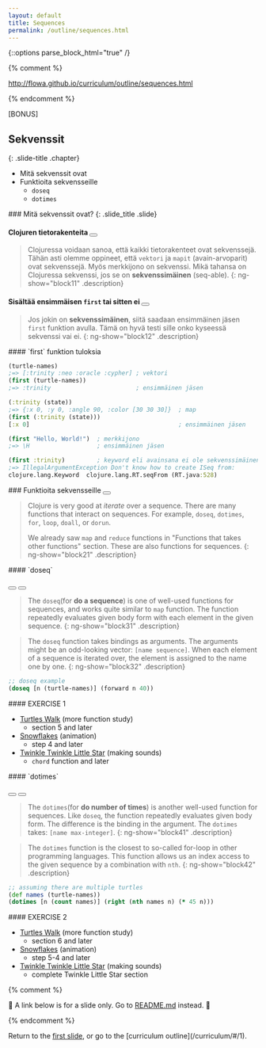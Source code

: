 ```yaml
---
layout: default
title: Sequences
permalink: /outline/sequences.html
---
```


{::options parse_block_html="true" /}

{% comment %}

http://flowa.github.io/curriculum/outline/sequences.html

{% endcomment %}

<section>
[BONUS]

Sekvenssit
-------------------------
{: .slide-title .chapter}

* Mitä sekvenssit ovat
* Funktioita sekvensseille
    * `doseq`
    * `dotimes`
</section>

<section ng-controller="NarrativeController">
### Mitä sekvenssit ovat?
{: .slide_title .slide}

#### Clojuren tietorakenteita <button class="link" ng-bind-html="details" ng-model="block11" ng-click="block11=!block11"></button>

> Clojuressa voidaan sanoa, että kaikki tietorakenteet ovat sekvenssejä.
> Tähän asti olemme oppineet, että `vektori` ja `mapit` (avain-arvoparit) ovat sekvenssejä.
> Myös merkkijono on sekvenssi. Mikä tahansa on Clojuressa sekvenssi, jos se on **sekvenssimäinen** (seq-able).
{: ng-show="block11" .description}

#### Sisältää ensimmäisen `first` tai sitten ei  <button class="link" ng-bind-html="details" ng-model="block12" ng-click="block12=!block12"></button>

> Jos jokin on **sekvenssimäinen**, siitä saadaan ensimmäinen jäsen `first` funktion avulla.
> Tämä on hyvä testi sille onko kyseessä sekvenssi vai ei.
{: ng-show="block12" .description}
</section>

<section ng-controller="NarrativeController">
#### `first` funktion tuloksia

```clojure
(turtle-names)
;=> [:trinity :neo :oracle :cypher] ; vektori
(first (turtle-names))
;=> :trinity                        ; ensimmäinen jäsen

(:trinity (state))
;=> {:x 0, :y 0, :angle 90, :color [30 30 30]}  ; map
(first (:trinity (state)))
[:x 0]                                          ; ensimmäinen jäsen

(first "Hello, World!")  ; merkkijono
;=> \H                   ; ensimmäinen jäsen

(first :trinity)         ; keyword eli avainsana ei ole sekvenssimäinen
;=> IllegalArgumentException Don't know how to create ISeq from:
clojure.lang.Keyword  clojure.lang.RT.seqFrom (RT.java:528)
```
</section>

<section ng-controller="NarrativeController">
### Funktioita sekvensseille
<button class="link" ng-bind-html="details" ng-model="block21" ng-click="block21=!block21"></button>

> Clojure is very good at *iterate* over a sequence.
> There are many functions that interact on sequences.
> For example, `doseq`, `dotimes`, `for`, `loop`, `doall`, or `dorun`.
>
> We already saw `map` and `reduce` functions in "Functions that takes
> other functions" section. These are also functions for sequences.
{: ng-show="block21" .description}
</section>

<section ng-controller="NarrativeController">
#### `doseq`

<button class="link" ng-bind-html="details1" ng-model="block31" ng-click="block31=!block31"></button>
<button class="link" ng-bind-html="details2" ng-model="block32" ng-click="block32=!block32"></button>

> The `doseq`(for **do a sequence**) is one of well-used functions
> for sequences, and works quite similar to `map` function. The
> function repeatedly evaluates given body form with each element in
> the given sequence.
{: ng-show="block31" .description}

> The `doseq` function takes bindings as arguments. The arguments might be
> an odd-looking vector: `[name sequence]`. When each element of a sequence
> is iterated over, the element is assigned to the name one by one.
{: ng-show="block32" .description}

```clojure
;; doseq example
(doseq [n (turtle-names)] (forward n 40))
```
</section>

<section>
#### EXERCISE 1

* [Turtles Walk](https://github.com/ClojureBridge/welcometoclojurebridge/blob/master/outline/TURTLE-SAMPLES.md) (more function study)
    - section 5 and later
* [Snowflakes](https://github.com/ClojureBridge/drawing/blob/master/curriculum/create-something.md) (animation)
    - step 4 and later
* [Twinkle Twinkle Little Star](https://github.com/ClojureBridge/tones/blob/master/curriculum/01-piano-chords.md) (making sounds)
    - `chord` function and later
</section>

<section ng-controller="NarrativeController">
#### `dotimes`

<button class="link" ng-bind-html="details1" ng-model="block41" ng-click="block41=!block41"></button>
<button class="link" ng-bind-html="details2" ng-model="block42" ng-click="block42=!block42"></button>

> The `dotimes`(for **do number of times**) is another well-used
> function for sequences. Like `doseq`, the function repeatedly
> evaluates given body form. The difference is the binding in the
> argument. The `dotimes` takes: `[name max-integer]`.
{: ng-show="block41" .description}

> The `dotimes` function is the closest to so-called for-loop in other
> programming languages. This function allows us an index access to
> the given sequence by a combination with `nth`.
{: ng-show="block42" .description}

```clojure
;; assuming there are multiple turtles
(def names (turtle-names))
(dotimes [n (count names)] (right (nth names n) (* 45 n)))
```
</section>

<section>
#### EXERCISE 2

* [Turtles Walk](https://github.com/ClojureBridge/welcometoclojurebridge/blob/master/outline/TURTLE-SAMPLES.md) (more function study)
    - section 6 and later
* [Snowflakes](https://github.com/ClojureBridge/drawing/blob/master/curriculum/create-something.md) (animation)
    - step 5-4 and later
* [Twinkle Twinkle Little Star](https://github.com/ClojureBridge/tones/blob/master/curriculum/01-piano-chords.md) (making sounds)
    - complete Twinkle Little Star section
</section>


{% comment %}

:star2: A link below is for a slide only. Go to [README.md](../README.md)
instead. :star2:

{% endcomment %}

<section>
Return to the <a href="javascript:;" onClick="Reveal.slide(1);">first slide</a>,
or go to the [curriculum outline](/curriculum/#/1).
</section>
